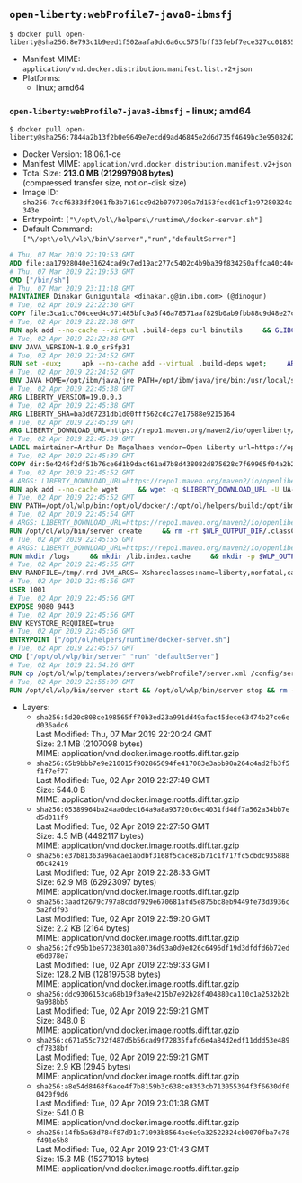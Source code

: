 ## `open-liberty:webProfile7-java8-ibmsfj`

```console
$ docker pull open-liberty@sha256:8e793c1b9eed1f502aafa9dc6a6cc575fbff33febf7ece327cc018556b5e10d6
```

-	Manifest MIME: `application/vnd.docker.distribution.manifest.list.v2+json`
-	Platforms:
	-	linux; amd64

### `open-liberty:webProfile7-java8-ibmsfj` - linux; amd64

```console
$ docker pull open-liberty@sha256:7844a2b13f2b0e9649e7ecdd9ad46845e2d6d735f4649bc3e95082d2ef94c732
```

-	Docker Version: 18.06.1-ce
-	Manifest MIME: `application/vnd.docker.distribution.manifest.v2+json`
-	Total Size: **213.0 MB (212997908 bytes)**  
	(compressed transfer size, not on-disk size)
-	Image ID: `sha256:7dcf6333df2061fb3b7161cc9d2b0797309a7d153fecd01cf1e97280324c343e`
-	Entrypoint: `["\/opt\/ol\/helpers\/runtime\/docker-server.sh"]`
-	Default Command: `["\/opt\/ol\/wlp\/bin\/server","run","defaultServer"]`

```dockerfile
# Thu, 07 Mar 2019 22:19:53 GMT
ADD file:aa17928040e31624cad9c7ed19ac277c5402c4b9ba39f834250affca40c4046e in / 
# Thu, 07 Mar 2019 22:19:53 GMT
CMD ["/bin/sh"]
# Thu, 07 Mar 2019 23:11:18 GMT
MAINTAINER Dinakar Guniguntala <dinakar.g@in.ibm.com> (@dinogun)
# Tue, 02 Apr 2019 22:22:30 GMT
COPY file:3ca1cc706ceed4c671485bfc9a5f46a78571aaf829b0ab9fbb88c9d48e27ccd3 in /etc/apk/keys 
# Tue, 02 Apr 2019 22:22:38 GMT
RUN apk add --no-cache --virtual .build-deps curl binutils     && GLIBC_VER="2.29-r0"     && ALPINE_GLIBC_REPO="https://github.com/sgerrand/alpine-pkg-glibc/releases/download"     && GCC_LIBS_URL="https://archive.archlinux.org/packages/g/gcc-libs/gcc-libs-8.2.1%2B20180831-1-x86_64.pkg.tar.xz"     && GCC_LIBS_SHA256=e4b39fb1f5957c5aab5c2ce0c46e03d30426f3b94b9992b009d417ff2d56af4d     && curl -fLs https://alpine-pkgs.sgerrand.com/sgerrand.rsa.pub -o /tmp/sgerrand.rsa.pub     && cmp -s /etc/apk/keys/sgerrand.rsa.pub /tmp/sgerrand.rsa.pub     && curl -fLs ${ALPINE_GLIBC_REPO}/${GLIBC_VER}/glibc-${GLIBC_VER}.apk > /tmp/${GLIBC_VER}.apk     && apk add /tmp/${GLIBC_VER}.apk     && curl -fLs ${GCC_LIBS_URL} -o /tmp/gcc-libs.tar.xz     && echo "${GCC_LIBS_SHA256}  /tmp/gcc-libs.tar.xz" | sha256sum -c -     && mkdir /tmp/gcc     && tar -xf /tmp/gcc-libs.tar.xz -C /tmp/gcc     && mv /tmp/gcc/usr/lib/libgcc* /tmp/gcc/usr/lib/libstdc++* /usr/glibc-compat/lib     && strip /usr/glibc-compat/lib/libgcc_s.so.* /usr/glibc-compat/lib/libstdc++.so*     && apk del --purge .build-deps     && apk add --no-cache ca-certificates openssl     && rm -rf /tmp/${GLIBC_VER}.apk /tmp/gcc /tmp/gcc-libs.tar.xz /var/cache/apk/* /tmp/*.pub
# Tue, 02 Apr 2019 22:22:38 GMT
ENV JAVA_VERSION=1.8.0_sr5fp31
# Tue, 02 Apr 2019 22:24:52 GMT
RUN set -eux;     apk --no-cache add --virtual .build-deps wget;     ARCH="$(apk --print-arch)";     case "${ARCH}" in        amd64|x86_64)          ESUM='3eb7ddd1ad561dac947c9c0b6a934f754135f117226d057b4b9089bf1e6f9294';          YML_FILE='sfj/linux/x86_64/index.yml';          ;;        i386)          ESUM='451198482dec4be1c937b4964cb79ce41371636b9b8cf6341f0199784d090703';          YML_FILE='sfj/linux/i386/index.yml';          ;;        ppc64el|ppc64le)          ESUM='2391946144755b9d80ec3b516e87a26047f296076410f452bc0c4cdf17a68e47';          YML_FILE='sfj/linux/ppc64le/index.yml';          ;;        s390)          ESUM='9abbd8edf703c28c064362d6c953db658baefb9ec73562d9a0d554b71c5b4882';          YML_FILE='sfj/linux/s390/index.yml';          ;;        s390x)          ESUM='9db32da5204c5e53bd7a1344af9a919dd46cf82f40707e86e9c65ff902b40d01';          YML_FILE='sfj/linux/s390x/index.yml';          ;;        *)          echo "Unsupported arch: ${ARCH}";          exit 1;          ;;     esac;     BASE_URL="https://public.dhe.ibm.com/ibmdl/export/pub/systems/cloud/runtimes/java/meta/";     wget -q -U UA_IBM_JAVA_Docker -O /tmp/index.yml ${BASE_URL}/${YML_FILE};     JAVA_URL=$(sed -n '/^'${JAVA_VERSION}:'/{n;s/\s*uri:\s//p}'< /tmp/index.yml);     wget -q -U UA_IBM_JAVA_Docker -O /tmp/ibm-java.bin ${JAVA_URL};     echo "${ESUM}  /tmp/ibm-java.bin" | sha256sum -c -;     echo "INSTALLER_UI=silent" > /tmp/response.properties;     echo "USER_INSTALL_DIR=/opt/ibm/java" >> /tmp/response.properties;     echo "LICENSE_ACCEPTED=TRUE" >> /tmp/response.properties;     mkdir -p /opt/ibm;     chmod +x /tmp/ibm-java.bin;     /tmp/ibm-java.bin -i silent -f /tmp/response.properties;     rm -f /tmp/response.properties;     rm -f /tmp/index.yml;     rm -f /tmp/ibm-java.bin;     apk del .build-deps;
# Tue, 02 Apr 2019 22:24:52 GMT
ENV JAVA_HOME=/opt/ibm/java/jre PATH=/opt/ibm/java/jre/bin:/usr/local/sbin:/usr/local/bin:/usr/sbin:/usr/bin:/sbin:/bin IBM_JAVA_OPTIONS=-XX:+UseContainerSupport
# Tue, 02 Apr 2019 22:45:38 GMT
ARG LIBERTY_VERSION=19.0.0.3
# Tue, 02 Apr 2019 22:45:38 GMT
ARG LIBERTY_SHA=ba3d67231db1d00fff562cdc27e17588e9215164
# Tue, 02 Apr 2019 22:45:39 GMT
ARG LIBERTY_DOWNLOAD_URL=https://repo1.maven.org/maven2/io/openliberty/openliberty-runtime/19.0.0.3/openliberty-runtime-19.0.0.3.zip
# Tue, 02 Apr 2019 22:45:39 GMT
LABEL maintainer=Arthur De Magalhaes vendor=Open Liberty url=https://openliberty.io/ github=https://github.com/OpenLiberty/ci.docker
# Tue, 02 Apr 2019 22:45:39 GMT
COPY dir:5e4246f2df51b76ce6d1b9dac461ad7b8d438082d875628c7f69965f04a2b211 in /opt/ol/helpers 
# Tue, 02 Apr 2019 22:45:52 GMT
# ARGS: LIBERTY_DOWNLOAD_URL=https://repo1.maven.org/maven2/io/openliberty/openliberty-runtime/19.0.0.3/openliberty-runtime-19.0.0.3.zip LIBERTY_SHA=ba3d67231db1d00fff562cdc27e17588e9215164 LIBERTY_VERSION=19.0.0.3
RUN apk add --no-cache wget     && wget -q $LIBERTY_DOWNLOAD_URL -U UA-Open-Liberty-Docker -O /tmp/wlp.zip     && echo "$LIBERTY_SHA  /tmp/wlp.zip" > /tmp/wlp.zip.sha1     && sha1sum -c /tmp/wlp.zip.sha1     && unzip -q /tmp/wlp.zip -d /opt/ol     && rm /tmp/wlp.zip     && rm /tmp/wlp.zip.sha1     && adduser -u 1001 -S -G root -s /usr/sbin/nologin default     && chown -R 1001:0 /opt/ol/wlp     && chmod -R g+rw /opt/ol/wlp
# Tue, 02 Apr 2019 22:45:52 GMT
ENV PATH=/opt/ol/wlp/bin:/opt/ol/docker/:/opt/ol/helpers/build:/opt/ibm/java/jre/bin:/usr/local/sbin:/usr/local/bin:/usr/sbin:/usr/bin:/sbin:/bin LOG_DIR=/logs WLP_OUTPUT_DIR=/opt/ol/wlp/output WLP_SKIP_MAXPERMSIZE=true
# Tue, 02 Apr 2019 22:45:54 GMT
# ARGS: LIBERTY_DOWNLOAD_URL=https://repo1.maven.org/maven2/io/openliberty/openliberty-runtime/19.0.0.3/openliberty-runtime-19.0.0.3.zip LIBERTY_SHA=ba3d67231db1d00fff562cdc27e17588e9215164 LIBERTY_VERSION=19.0.0.3
RUN /opt/ol/wlp/bin/server create     && rm -rf $WLP_OUTPUT_DIR/.classCache /output/workarea
# Tue, 02 Apr 2019 22:45:55 GMT
# ARGS: LIBERTY_DOWNLOAD_URL=https://repo1.maven.org/maven2/io/openliberty/openliberty-runtime/19.0.0.3/openliberty-runtime-19.0.0.3.zip LIBERTY_SHA=ba3d67231db1d00fff562cdc27e17588e9215164 LIBERTY_VERSION=19.0.0.3
RUN mkdir /logs     && mkdir /lib.index.cache     && mkdir -p $WLP_OUTPUT_DIR/defaultServer     && ln -s $WLP_OUTPUT_DIR/defaultServer /output     && ln -s /opt/ol/wlp/usr/servers/defaultServer /config     && mkdir -p /config/configDropins/defaults     && mkdir -p /config/configDropins/overrides     && ln -s /opt/ol/wlp /liberty     && chown -R 1001:0 /config     && chmod -R g+rw /config     && chown -R 1001:0 /logs     && chmod -R g+rw /logs     && chown -R 1001:0 /opt/ol/wlp/usr     && chmod -R g+rw /opt/ol/wlp/usr     && chown -R 1001:0 /opt/ol/wlp/output     && chmod -R g+rw /opt/ol/wlp/output     && chown -R 1001:0 /opt/ol/helpers     && chmod -R g+rw /opt/ol/helpers     && mkdir /etc/wlp     && chown -R 1001:0 /etc/wlp     && chmod -R g+rw /etc/wlp     && chown -R 1001:0 /lib.index.cache     && chmod -R g+rw /lib.index.cache     && echo "<server description=\"Default Server\"><httpEndpoint id=\"defaultHttpEndpoint\" host=\"*\" /></server>" > /config/configDropins/defaults/open-default-port.xml
# Tue, 02 Apr 2019 22:45:55 GMT
ENV RANDFILE=/tmp/.rnd JVM_ARGS=-Xshareclasses:name=liberty,nonfatal,cacheDir=/output/.classCache/
# Tue, 02 Apr 2019 22:45:56 GMT
USER 1001
# Tue, 02 Apr 2019 22:45:56 GMT
EXPOSE 9080 9443
# Tue, 02 Apr 2019 22:45:56 GMT
ENV KEYSTORE_REQUIRED=true
# Tue, 02 Apr 2019 22:45:56 GMT
ENTRYPOINT ["/opt/ol/helpers/runtime/docker-server.sh"]
# Tue, 02 Apr 2019 22:45:57 GMT
CMD ["/opt/ol/wlp/bin/server" "run" "defaultServer"]
# Tue, 02 Apr 2019 22:54:26 GMT
RUN cp /opt/ol/wlp/templates/servers/webProfile7/server.xml /config/server.xml
# Tue, 02 Apr 2019 22:55:09 GMT
RUN /opt/ol/wlp/bin/server start && /opt/ol/wlp/bin/server stop && rm -rf /output/resources/security/ /output/messaging /logs/* $WLP_OUTPUT_DIR/.classCache && chmod -R g+rwx /opt/ol/wlp/output/*
```

-	Layers:
	-	`sha256:5d20c808ce198565ff70b3ed23a991dd49afac45dece63474b27ce6ed036adc6`  
		Last Modified: Thu, 07 Mar 2019 22:20:24 GMT  
		Size: 2.1 MB (2107098 bytes)  
		MIME: application/vnd.docker.image.rootfs.diff.tar.gzip
	-	`sha256:65b9bbb7e9e210015f902865694fe417083e3abb90a264c4ad2fb3f5f1f7ef77`  
		Last Modified: Tue, 02 Apr 2019 22:27:49 GMT  
		Size: 544.0 B  
		MIME: application/vnd.docker.image.rootfs.diff.tar.gzip
	-	`sha256:05389964ba24aa0dec164a9a8a93720c6ec4031fd4df7a562a34bb7ed5d011f9`  
		Last Modified: Tue, 02 Apr 2019 22:27:50 GMT  
		Size: 4.5 MB (4492117 bytes)  
		MIME: application/vnd.docker.image.rootfs.diff.tar.gzip
	-	`sha256:e37b81363a96acae1abdbf3168f5cace82b71c1f717fc5cbdc93588866c42419`  
		Last Modified: Tue, 02 Apr 2019 22:28:33 GMT  
		Size: 62.9 MB (62923097 bytes)  
		MIME: application/vnd.docker.image.rootfs.diff.tar.gzip
	-	`sha256:3aadf2679c797a8cdd7929e670681afd5e875bc8eb9449fe73d3936c5a2fdf93`  
		Last Modified: Tue, 02 Apr 2019 22:59:20 GMT  
		Size: 2.2 KB (2164 bytes)  
		MIME: application/vnd.docker.image.rootfs.diff.tar.gzip
	-	`sha256:2fc95b1be57238301a80736d93a0d9e826c6496df19d3dfdfd6b72ede6d078e7`  
		Last Modified: Tue, 02 Apr 2019 22:59:33 GMT  
		Size: 128.2 MB (128197538 bytes)  
		MIME: application/vnd.docker.image.rootfs.diff.tar.gzip
	-	`sha256:ddc9306153ca68b19f3a9e4215b7e92b28f404880ca110c1a2532b2b9a938bb5`  
		Last Modified: Tue, 02 Apr 2019 22:59:21 GMT  
		Size: 848.0 B  
		MIME: application/vnd.docker.image.rootfs.diff.tar.gzip
	-	`sha256:c671a55c732f487d5b56cad9f72835fafd6e4a84d2edf11ddd53e489cf7838bf`  
		Last Modified: Tue, 02 Apr 2019 22:59:21 GMT  
		Size: 2.9 KB (2945 bytes)  
		MIME: application/vnd.docker.image.rootfs.diff.tar.gzip
	-	`sha256:a8e54d8468f6ace4f7b8159b3c638ce8353cb713055394f3f6630df00420f9d6`  
		Last Modified: Tue, 02 Apr 2019 23:01:38 GMT  
		Size: 541.0 B  
		MIME: application/vnd.docker.image.rootfs.diff.tar.gzip
	-	`sha256:14fb5a63d784f87d91c71093b8564ae6e9a32522324cb0070fba7c78f491e5b8`  
		Last Modified: Tue, 02 Apr 2019 23:01:43 GMT  
		Size: 15.3 MB (15271016 bytes)  
		MIME: application/vnd.docker.image.rootfs.diff.tar.gzip

